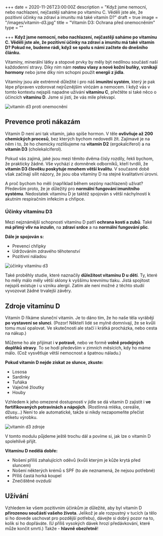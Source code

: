 +++
date = 2020-11-26T23:00:00Z
description = "Když jsme nemocní, nebo nachlazení, nejčastěji saháme po vitamínu C. Věděli jste ale, že pozitivní účinky na zdraví a imunitu má také vitamín D?"
draft = true
image = "/images/vitamin-d3.jpg"
title = "Vitamín D3: Ochrana před onemocněním"
type = ""

+++
**Když jsme nemocní, nebo nachlazení, nejčastěji saháme po vitamínu C. Věděli jste ale, že pozitivní účinky na zdraví a imunitu má také vitamín D? Pokud ne, budeme rádi, když se spolu s námi začtete do dnešního článku.**

Vitamíny, minerální látky a stopové prvky by měly být nedílnou součástí naší každodenní stravy. Díky nim nám **rostou vlasy a nové kožní buňky, vznikají hormony** nebo jsme díky nim schopni použít **energii z jídla**.

Vitamíny jsou ale extrémně důležité i pro náš **imunitní systém**, který je pak lépe připraven vzdorovat nejrůznějším virózám a nemocem. I když vás v tomto kontextu nejspíš napadne užívání **vitamínu C**, přečtěte si také něco o účincích **vitamínu D**. Jsme si jistí, že vás mile překvapí.

![vitamín d3 proti onemocnění](/images/vitamin-d3-proti-onemocneni.jpg)

## Prevence proti nákazám

Vitamín D není ani tak vitamín, jako spíše hormon. V těle **ovlivňuje až 200 chemických procesů**, bez kterých bychom nedovedli žít. Zajímavé je na něm i to, že ho chemicky rozlišujeme na **vitamín D2** (ergokalciferol) a na **vitamín D3** (cholekalciferol).

Pokud vás zajímá, jaké jsou mezi těmito dvěma čísly rozdíly, řekli bychom, že prakticky žádné. Vše vychází z domněnek odborníků, kteří tvrdili, že **vitamín D3 člověku poskytuje mnohem větší kvalitu**. V současné době však začínají sílit názory, že jsou oba vitamíny D na stejné kvalitativní úrovni.

A proč bychom ho měli (například během sezóny nachlazení) užívat? Především proto, že je důležitý pro **normální fungování imunitního systému**. Nedostatek vitamínu D je taktéž spojován s větší náchylností k akutním respiračním infekcím a chřipce.

### Účinky vitamínu D3

Mezi nejznámější schopnosti vitamínu D patří **ochrana kostí a zubů**. Také **má přímý vliv na inzulin**, na **zdraví srdce** a na **normální fungování plic**.

**Dále je spojován s:**

* Prevencí chřipky
* Udržováním zdravého těhotenství
* Pozitivní náladou

![účinky vitamínu d3](/images/ucinky-vitaminu-d.jpg)

Také proběhly studie, které naznačily **důležitost vitamínu D u dětí**. Ty, které ho měly málo měly větší sklony k vyššímu krevnímu tlaku. Jistá spojitost nejspíš existuje i u vzniku alergií. Zatím ale není možné z těchto studií vyvozovat žádné trvalejší závěry.

## Zdroje vitamínu D

Vitamín D říkáme sluneční vitamín. Je to dáno tím, že ho naše těla vyrábějí **po vystavení se slunci**. (Pozor! Někteří lidé se mylně domnívají, že se kvůli tomu musí opalovat. Ve skutečnosti ale stačí i krátká procházka, nebo cesta na nákup.)

Můžeme ho ale přijímat i **v potravě**, nebo ve formě **volně prodejných doplňků stravy**. To se hodí především v zimních měsících, kdy ho máme málo. (Což vysvětluje větší nemocnost a špatnou náladu.)

**Pokud vitamín D nejde získat ze slunce, zkuste:**

* Lososa
* Sardinky
* Tuňáka
* Vaječné žloutky
* Houby

Vzhledem k jeho omezené dostupnosti v jídle se dá vitamín D zajistit i **ve fortifikovaných potravinách a nápojích**. (Rostlinná mléka, cereálie, džusy…) Není to ale automatické, takže si nikdy nezapomeňte přečíst etiketu výrobku.

![vitamín d3 zdroje](/images/zdroje-vitaminu-d3.jpg)

V tomto modulu půjdeme ještě trochu dál a povíme si, jak lze o vitamín D spolehlivě přijít.

**Vitamínu D nedělá dobře:**

* Nošení příliš zahalujících oděvů (kvůli kterým je kůže krytá před sluncem)
* Nošení některých krémů s SPF (to ale neznamená, že nejsou potřebné)
* Příliš častá horká koupel
* Znečištěné ovzduší

## Užívání

Vzhledem ke všem pozitivním účinkům je důležité, aby byl vitamín D **přirozenou součástí vašeho života**. Jelikož je ale rozpustný v tucích (a tělo si ho dovede uschovat pro pozdější potřebu), dávejte si dobrý pozor na to, kolik si ho dopřáváte. (U příliš vysokých dávek hrozí předávkování, které může končit smrtí.) Takže - **hlavně obezřetně**!